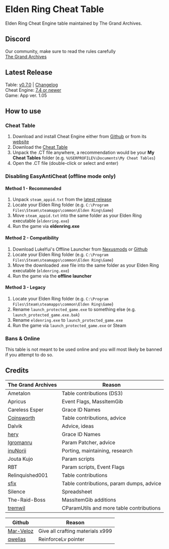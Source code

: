 # Elden Ring Cheat Table
Elden Ring Cheat Engine table maintained by The Grand Archives.

## Discord
Our community, make sure to read the rules carefully  
[The Grand Archives](https://discord.io/the-grand-archives)

## Latest Release
Table: [v0.7.0](https://github.com/inunorii/Elden-Ring-CT-TGA/releases/latest) | [Changelog](/CHANGELOG.md)  
Cheat Engine: [7.4 or newer](https://github.com/cheat-engine/cheat-engine/releases)  
Game: App ver. 1.05

## How to use
### Cheat Table
1. Download and install Cheat Engine either from [Github](https://github.com/cheat-engine/cheat-engine/releases) or from its [website](https://cheatengine.org/) 
2. Download the [Cheat Table](https://github.com/inunorii/Elden-Ring-CT-TGA/releases)
3. Unpack the .CT file anywhere, a recommendation would be your **My Cheat Tables** folder (e.g. `%USERPROFILE%\Documents\My Cheat Tables`) 
4. Open the .CT file (double-click or select and enter) 
### Disabling EasyAntiCheat (offline mode only) 
#### Method 1 - Recommended 
1. Unpack `steam_appid.txt` from the [latest release](https://github.com/inunorii/Elden-Ring-CT-TGA/releases/latest) 
2. Locate your Elden Ring folder (e.g. `C:\Program Files\Steam\steamapps\common\Elden Ring\Game`) 
3. Move `steam_appid.txt` into the same folder as your Elden Ring executable (`eldenring.exe`) 
4. Run the game via **eldenring.exe** 
#### Method 2 - Compatibility 
1. Download LukeYui's Offline Launcher from [Nexusmods](https://www.nexusmods.com/eldenring/mods/98) or [Github](https://github.com/LukeYui/launch_modded_eldenring) 
2. Locate your Elden Ring folder (e.g. `C:\Program Files\Steam\steamapps\common\Elden Ring\Game`) 
3. Move the downloaded .exe file into the same folder as your Elden Ring executable (`eldenring.exe`) 
4. Run the game via the **offline launcher** 
#### Method 3 - Legacy
1. Locate your Elden Ring folder (e.g. `C:\Program Files\Steam\steamapps\common\Elden Ring\Game`) 
2. Rename `launch_protected_game.exe` to something else (e.g. `launch_protected_game.exe.bak`) 
3. Rename `eldenring.exe` to `launch_protected_game.exe` 
4. Run the game via `launch_protected_game.exe` or Steam 
### Bans & Online 
This table is not meant to be used online and you will most likely be banned if you attempt to do so.

## Credits

The Grand Archives | Reason               
------------- | ---------------------
Ametalon | Table contributions (DS3)
Apricus | Event Flags, MassItemGib
Careless Esper | Grace ID Names
[Coinsworth](https://github.com/LukeYui/) | Table contributions, advice
Dalvik | Advice, ideas
[hery](https://github.com/heryoff) | Grace ID Names
[Igromanru](https://github.com/igromanru) | Param Patcher, advice
[inuNorii](https://github.com/inuNorii) | Porting, maintaining, research
Jouta Kujo | Param scripts
RBT | Param scripts, Event Flags
Relinquished001 | Table contributions
[sfix](https://github.com/garyttierney) | Table contributions, param dumps, advice
Silence | Spreadsheet
The-Raid-Boss | MassItemGib additions
[tremwil](https://github.com/tremwil/) | CParamUtils and more table contributions

Github | Reason   
------------- | ---------------------
[Mar-Veloz](https://github.com/Mar-Veloz) | Give all crafting materials x999
[qwelias](https://github.com/qwelias) | ReinforceLv pointer
